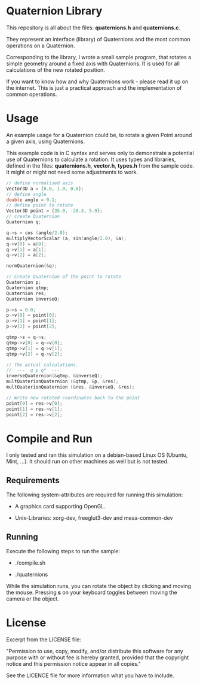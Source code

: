 # Quaternion Library

This repository is all about the files: **quaternions.h** and **quaternions.c**.

They represent an interface (library) of Quaternions and the most common operations on a Quaternion.

Corresponding to the library, I wrote a small sample program, that rotates a simple geometry around a fixed axis
with Quaternions. It is used for all calculations of the new rotated position.

If you want to know how and why Quaternions work - please read it up on the internet. This is just a practical approach
and the implementation of common operations.

# Usage

An example usage for a Quaternion could be, to rotate a given Point around a given axis, using Quaternions.

This example code is in C syntax and serves only to demonstrate a potential use of Quaternions to
calculate a rotation. It uses types and libraries, defined in the files: **quaternions.h**, **vector.h**, **types.h** from the sample code.
It might or might not need some adjustments to work.

```c
// define normalised axis
Vector3D a = {0.0, 1.0, 0.0};
// define angle
double angle = 0.1;
// define point to rotate
Vector3D point = {35.0, -28.3, 5.9};
// create Quaternion
Quaternion q;

q->s = cos (angle/2.0);
multiplyVectorScalar (a, sin(angle/2.0), &a);
q->v[0] = a[0];
q->v[1] = a[1];
q->v[2] = a[2];

normQuaternion(&q);

// Create Quaternion of the point to rotate
Quaternion p;
Quaternion qtmp;
Quaternion res;
Quaternion inverseQ;

p->s = 0.0;
p->v[0] = point[0];
p->v[1] = point[1];
p->v[2] = point[2];

qtmp->s = q->s;
qtmp->v[0] = q->v[0];
qtmp->v[1] = q->v[1];
qtmp->v[2] = q->v[2];

// The actual calculations.
//  ---  q p q*  ---
inverseQuaternion(&qtmp, &inverseQ);
multQuaterionQuaternion (&qtmp, &p, &res);
multQuaterionQuaternion (&res, &inverseQ, &res);

// Write new rotated coordinates back to the point
point[0] = res->v[0];
point[1] = res->v[1];
point[2] = res->v[2];
```

# Compile and Run

I only tested and ran this simulation on a debian-based Linux OS (Ubuntu, Mint, ...). It should run on other machines as well but is not
tested.

## **Requirements**

The following system-attributes are required for running this simulation:

- A graphics card supporting OpenGL.

- Unix-Libraries: xorg-dev, freeglut3-dev and mesa-common-dev

## **Running**

Execute the following steps to run the sample:

- ./compile.sh

- ./quaternions


While the simulation runs, you can rotate the object by clicking and moving the mouse. Pressing **s** on your keyboard toggles
between moving the camera or the object.

# License

Excerpt from the LICENSE file:

"Permission to use, copy, modify, and/or distribute this software for any
purpose with or without fee is hereby granted, provided that the
copyright notice and this permission notice appear in all copies."

See the LICENCE file for more information what you have to include.
